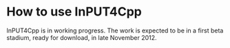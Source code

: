 # How to use InPUT4Cpp

InPUT4Cpp is in working progress. The work is expected to be in a first beta stadium, ready for download, in late November 2012.
